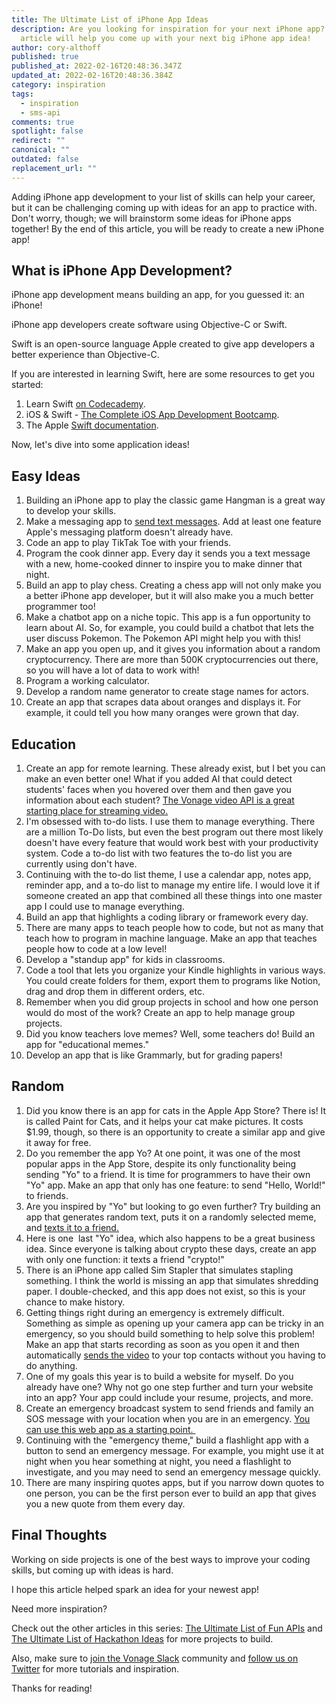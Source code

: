 ```yaml
---
title: The Ultimate List of iPhone App Ideas
description: Are you looking for inspiration for your next iPhone app? This
  article will help you come up with your next big iPhone app idea!
author: cory-althoff
published: true
published_at: 2022-02-16T20:48:36.347Z
updated_at: 2022-02-16T20:48:36.384Z
category: inspiration
tags:
  - inspiration
  - sms-api
comments: true
spotlight: false
redirect: ""
canonical: ""
outdated: false
replacement_url: ""
---
```

Adding iPhone app development to your list of skills can help your career, but it can be challenging coming up with ideas for an app to practice with. Don't worry, though; we will brainstorm some ideas for iPhone apps together! By the end of this article, you will be ready to create a new iPhone app! 

## What is iPhone App Development? 

iPhone app development means building an app, for you guessed it: an iPhone! 

iPhone app developers create software using Objective-C or Swift. 

Swift is an open-source language Apple created to give app developers a better experience than Objective-C. 

If you are interested in learning Swift, here are some resources to get you started:

1. Learn Swift [on Codecademy](https://www.codecademy.com/learn/learn-swift). 
2. iOS & Swift - [The Complete iOS App Development Bootcamp](https://www.udemy.com/course/ios-13-app-development-bootcamp/).
3. The Apple [Swift documentation](https://developer.apple.com/documentation/swift). 

Now, let's dive into some application ideas!

## Easy Ideas

1. Building an iPhone app to play the classic game Hangman is a great way to develop your skills. 
2. Make a messaging app to [send text messages](https://www.vonage.com/communications-apis/sms/developer/). Add at least one feature Apple's messaging platform doesn't already have. 
3. Code an app to play TikTak Toe with your friends. 
4. Program the cook dinner app. Every day it sends you a text message with a new, home-cooked dinner to inspire you to make dinner that night. 
5. Build an app to play chess. Creating a chess app will not only make you a better iPhone app developer, but it will also make you a much better programmer too!  
6. Make a chatbot app on a niche topic. This app is a fun opportunity to learn about AI. So, for example, you could build a chatbot that lets the user discuss Pokemon. The Pokemon API might help you with this!
7. Make an app you open up, and it gives you information about a random cryptocurrency. There are more than 500K cryptocurrencies out there, so you will have a lot of data to work with!
8. Program a working calculator. 
9. Develop a random name generator to create stage names for actors.
10. Create an app that scrapes data about oranges and displays it. For example, it could tell you how many oranges were grown that day. 

## Education

1. Create an app for remote learning. These already exist, but I bet you can make an even better one! What if you added AI that could detect students' faces when you hovered over them and then gave you information about each student? [The Vonage video API is a great starting place for streaming video.](https://www.vonage.com/communications-apis/video/)    
2. I'm obsessed with to-do lists. I use them to manage everything. There are a million To-Do lists, but even the best program out there most likely doesn't have every feature that would work best with your productivity system. Code a to-do list with two features the to-do list you are currently using don't have.  
3. Continuing with the to-do list theme, I use a calendar app, notes app, reminder app, and a to-do list to manage my entire life. I would love it if someone created an app that combined all these things into one master app I could use to manage everything.  
4. Build an app that highlights a coding library or framework every day. 
5. There are many apps to teach people how to code, but not as many that teach how to program in machine language. Make an app that teaches people how to code at a low level! 
6. Develop a "standup app" for kids in classrooms. 
7. Code a tool that lets you organize your Kindle highlights in various ways. You could create folders for them, export them to programs like Notion, drag and drop them in different orders, etc. 
8. Remember when you did group projects in school and how one person would do most of the work? Create an app to help manage group projects. 
9. Did you know teachers love memes? Well, some teachers do! Build an app for "educational memes." 
10. Develop an app that is like Grammarly, but for grading papers!

## Random

1. Did you know there is an app for cats in the Apple App Store? There is! It is called Paint for Cats, and it helps your cat make pictures. It costs $1.99, though, so there is an opportunity to create a similar app and give it away for free.
2. Do you remember the app Yo? At one point, it was one of the most popular apps in the App Store, despite its only functionality being sending "Yo" to a friend. It is time for programmers to have their own "Yo" app. Make an app that only has one feature: to send "Hello, World!" to friends. 
3. Are you inspired by "Yo" but looking to go even further? Try building an app that generates random text, puts it on a randomly selected meme, and [texts it to a friend.](https://www.vonage.com/communications-apis/sms/)
4. Here is one  last "Yo" idea, which also happens to be a great business idea. Since everyone is talking about crypto these days, create an app with only one function: it texts a friend "crypto!"
5. There is an iPhone app called Sim Stapler that simulates stapling something. I think the world is missing an app that simulates shredding paper. I double-checked, and this app does not exist, so this is your chance to make history.  
6. Getting things right during an emergency is extremely difficult. Something as simple as opening up your camera app can be tricky in an emergency, so you should build something to help solve this problem! Make an app that starts recording as soon as you open it and then automatically [sends the video](https://www.vonage.com/communications-apis/video/) to your top contacts without you having to do anything. 
7. One of my goals this year is to build a website for myself. Do you already have one? Why not go one step further and turn your website into an app? Your app could include your resume, projects, and more. 
8. Create an emergency broadcast system to send friends and family an SOS message with your location when you are in an emergency. [You can use this web app as a starting point. ](https://learn.vonage.com/blog/2022/02/10/create-an-emergency-broadcast-system-with-vonage-node-and-mongodb/)
9. Continuing with the "emergency theme," build a flashlight app with a button to send an emergency message. For example, you might use it at night when you hear something at night, you need a flashlight to investigate, and you may need to send an emergency message quickly.
10. There are many inspiring quotes apps, but if you narrow down quotes to one person, you can be the first person ever to build an app that gives you a new quote from them every day. 

## Final Thoughts

Working on side projects is one of the best ways to improve your coding skills, but coming up with ideas is hard. 

I hope this article helped spark an idea for your newest app!

Need more inspiration? 

Check out the other articles in this series: [The Ultimate List of Fun APIs](https://learn.vonage.com/blog/2021/03/15/the-ultimate-list-of-fun-apis-for-your-next-coding-project/) and [The Ultimate List of Hackathon Ideas](https://learn.vonage.com/blog/2021/10/27/31-hackathon-ideas-for-your-next-marathon-coding-event/) for more projects to build. 

Also, make sure to [join the Vonage Slack](https://developer.vonage.com/community/slack) community and [follow us on Twitter](https://twitter.com/VonageDev) for more tutorials and inspiration. 

Thanks for reading!